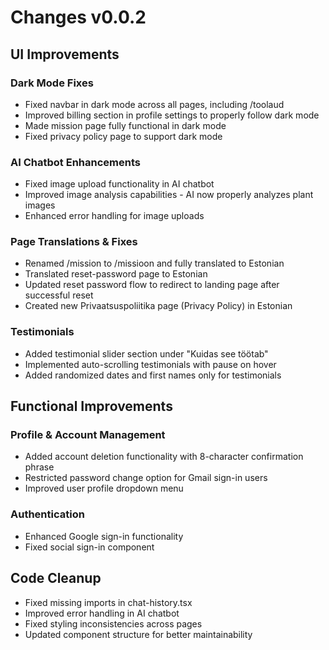# Changes v0.0.2

## UI Improvements

### Dark Mode Fixes
- Fixed navbar in dark mode across all pages, including /toolaud
- Improved billing section in profile settings to properly follow dark mode
- Made mission page fully functional in dark mode
- Fixed privacy policy page to support dark mode

### AI Chatbot Enhancements
- Fixed image upload functionality in AI chatbot
- Improved image analysis capabilities - AI now properly analyzes plant images
- Enhanced error handling for image uploads

### Page Translations & Fixes
- Renamed /mission to /missioon and fully translated to Estonian
- Translated reset-password page to Estonian
- Updated reset password flow to redirect to landing page after successful reset
- Created new Privaatsuspoliitika page (Privacy Policy) in Estonian

### Testimonials
- Added testimonial slider section under "Kuidas see töötab"
- Implemented auto-scrolling testimonials with pause on hover
- Added randomized dates and first names only for testimonials

## Functional Improvements

### Profile & Account Management
- Added account deletion functionality with 8-character confirmation phrase
- Restricted password change option for Gmail sign-in users
- Improved user profile dropdown menu

### Authentication
- Enhanced Google sign-in functionality
- Fixed social sign-in component

## Code Cleanup
- Fixed missing imports in chat-history.tsx
- Improved error handling in AI chatbot
- Fixed styling inconsistencies across pages
- Updated component structure for better maintainability
